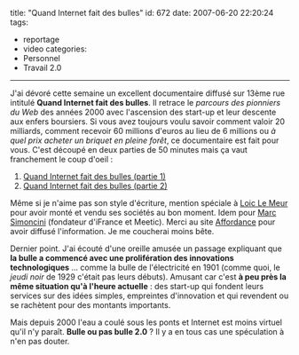 title: "Quand Internet fait des bulles"
id: 672
date: 2007-06-20 22:20:24
tags: 
- reportage
- video
categories: 
- Personnel
- Travail 2.0
---

J'ai dévoré cette semaine un excellent documentaire diffusé sur 13ème rue intitulé **Quand Internet fait des bulles**. Il retrace le _parcours des pionniers du Web_ des années 2000 avec l'ascension des start-up et leur descente aux enfers boursiers. Si vous avez toujours voulu savoir comment valoir 20 milliards, comment recevoir 60 millions d'euros au lieu de 6 millions ou _à quel prix acheter un briquet en pleine forêt_, ce documentaire est fait pour vous.
C'est découpé en deux parties de 50 minutes mais ça vaut franchement le coup d'oeil :

1.  [Quand Internet fait des bulles (partie 1)](http://video.google.com/videoplay?docid=-8277469140488786389)
2.  [Quand Internet fait des bulles (partie 2)](http://video.google.com/videoplay?docid=4208539986680071250)

Même si je n'aime pas son style d'écriture, mention spéciale à [Loic Le Meur](http://loiclemeur.com/france/) pour avoir monté et vendu ses sociétés au bon moment. Idem pour [Marc Simoncini](http://fr.wikipedia.org/wiki/Marc_Simoncini) (fondateur d'iFrance et Meetic). Merci au site [Affordance](http://affordance.typepad.com/mon_weblog/2007/06/cest_peut_tre_p.html) pour avoir diffusé l'information. Je me coucherai moins bête.

Dernier point. J'ai écouté d'une oreille amusée un passage expliquant que **la bulle a commencé avec une prolifération des innovations technologiques** ... comme la bulle de l'électricité en 1901 (comme quoi, le _jeudi noir_ de 1929 c'était pas leurs débuts). Amusant car c'est **à peu près la même situation qu'à l'heure actuelle** : des start-up qui fondent leurs services sur des idées simples, empreintes d'innovation et qui revendent ou se rachètent pour des montants importants.

Mais depuis 2000 l'eau a coulé sous les ponts et Internet est moins virtuel qu'il n'y paraît. **Bulle ou pas bulle 2.0** ?
Il y a en tous cas une spéculation à n'en pas douter.